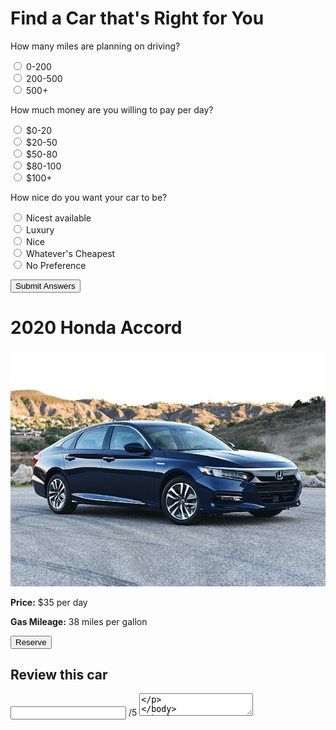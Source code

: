 # Find a Car that's Right for You

<p>How many miles are planning on driving?</p>
<input type="radio" value="0-200" name="q1">
<label for="0-200">0-200</label><br>
<input type="radio" value="200-500" name="q1">
<label for="200-500">200-500</label><br>
<input type="radio" value="500+" name="q1">
<label for="500+">500+</label><br>

<p>How much money are you willing to pay per day?</p>
<input type="radio" id="0-20" name="q2">
<label for="0-20">$0-20</label><br>
<input type="radio" id="20-50" name="q2">
<label for="20-50">$20-50</label><br>
<input type="radio" id="50-80" name="q2">
<label for="50-80">$50-80</label><br>
<input type="radio" id="80-100" name="q2">
<label for="80-100">$80-100</label><br>
<input type="radio" id="100" name="q2">
<label for="100">$100+</label><br>

<p>How nice do you want your car to be?</p>
<input type="radio" id="nicest" name="q3">
<label for="nicest">Nicest available</label><br>
<input type="radio" id="luxury" name="q3">
<label for="luxury">Luxury</label><br>
<input type="radio" id="nice" name="q3">
<label for="nice">Nice</label><br>
<input type="radio" id="cheap" name="q3">
<label for="cheap">Whatever's Cheapest</label><br>
<input type="radio" id="no pref" name="q3">
<label for="no pref">No Preference</label><br>

<button onclick="displayQ1()">Submit Answers</button>

<p id="result"></p>

<script>
    function displayQ1() {
        document.getElementById("50-80") = on
        document.getElementById("")
    }
</script>

# 2020 Honda Accord

![](images/honda.jpg)

<p><b>Price:</b> $35 per day</p>
<p><b>Gas Mileage:</b> 38 miles per gallon</p>

<button>Reserve</button>

## Review this car 

<input type="text"> /5 <textarea>